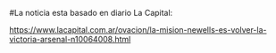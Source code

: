 #La noticia esta basado en diario La Capital:

https://www.lacapital.com.ar/ovacion/la-mision-newells-es-volver-la-victoria-arsenal-n10064008.html